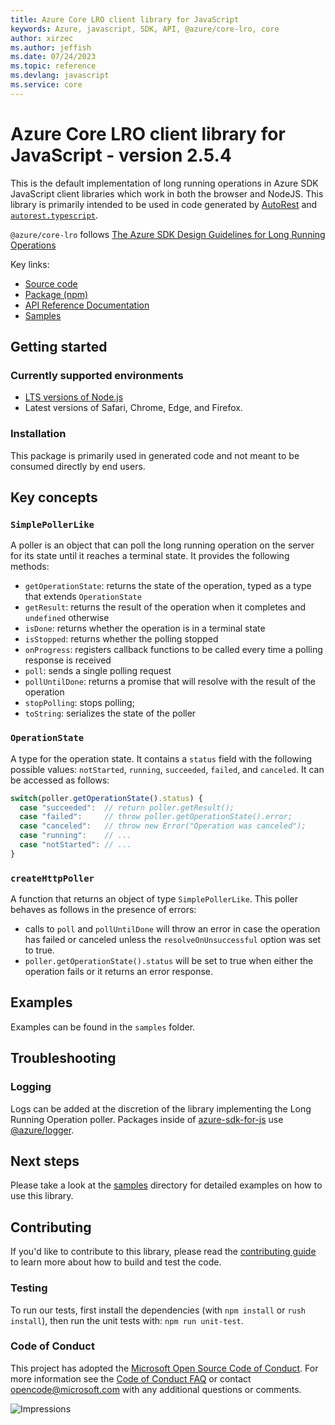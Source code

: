 ```yaml
---
title: Azure Core LRO client library for JavaScript
keywords: Azure, javascript, SDK, API, @azure/core-lro, core
author: xirzec
ms.author: jeffish
ms.date: 07/24/2023
ms.topic: reference
ms.devlang: javascript
ms.service: core
---
```

# Azure Core LRO client library for JavaScript - version 2.5.4 


This is the default implementation of long running operations in Azure SDK JavaScript client libraries which work in both the browser and NodeJS. This library is primarily intended to be used in code generated by [AutoRest](https://github.com/Azure/Autorest) and [`autorest.typescript`](https://github.com/Azure/autorest.typescript).

`@azure/core-lro` follows [The Azure SDK Design Guidelines for Long Running Operations](https://azure.github.io/azure-sdk/typescript_design.html#ts-lro)

Key links:

- [Source code](https://github.com/Azure/azure-sdk-for-js/tree/@azure/core-lro_2.5.4/sdk/core/core-lro)
- [Package (npm)](https://www.npmjs.com/package/@azure/core-lro) 
- [API Reference Documentation](/javascript/api/@azure/core-lro) 
- [Samples](https://github.com/Azure/azure-sdk-for-js/blob/@azure/core-lro_2.5.4/sdk/core/core-lro/samples)

## Getting started

### Currently supported environments

- [LTS versions of Node.js](https://github.com/nodejs/release#release-schedule)
- Latest versions of Safari, Chrome, Edge, and Firefox.

### Installation

This package is primarily used in generated code and not meant to be consumed directly by end users.

## Key concepts

### `SimplePollerLike`

A poller is an object that can poll the long running operation on the server for its state until it reaches a terminal state. It provides the following methods:

- `getOperationState`: returns the state of the operation, typed as a type that extends `OperationState`
- `getResult`: returns the result of the operation when it completes and `undefined` otherwise
- `isDone`: returns whether the operation is in a terminal state
- `isStopped`: returns whether the polling stopped
- `onProgress`: registers callback functions to be called every time a polling response is received
- `poll`: sends a single polling request
- `pollUntilDone`: returns a promise that will resolve with the result of the operation
- `stopPolling`: stops polling;
- `toString`: serializes the state of the poller

### `OperationState`

A type for the operation state. It contains a `status` field with the following possible values: `notStarted`, `running`, `succeeded`, `failed`, and `canceled`. It can be accessed as follows:

```typescript
switch(poller.getOperationState().status) {
  case "succeeded":  // return poller.getResult();
  case "failed":     // throw poller.getOperationState().error;
  case "canceled":   // throw new Error("Operation was canceled");
  case "running":    // ...
  case "notStarted": // ...
}
```

### `createHttpPoller`

A function that returns an object of type `SimplePollerLike`. This poller behaves as follows in the presence of errors:

- calls to `poll` and `pollUntilDone` will throw an error in case the operation has failed or canceled unless the `resolveOnUnsuccessful` option was set to true.
- `poller.getOperationState().status` will be set to true when either the operation fails or it returns an error response.


## Examples

Examples can be found in the `samples` folder.

## Troubleshooting

### Logging

Logs can be added at the discretion of the library implementing the Long Running Operation poller.
Packages inside of [azure-sdk-for-js](https://github.com/Azure/azure-sdk-for-js) use
[@azure/logger](https://github.com/Azure/azure-sdk-for-js/tree/@azure/core-lro_2.5.4/sdk/core/logger).

## Next steps

Please take a look at the [samples](https://github.com/Azure/azure-sdk-for-js/blob/@azure/core-lro_2.5.4/sdk/core/core-lro/samples) directory for detailed examples on how to use this library.

## Contributing

If you'd like to contribute to this library, please read the [contributing guide](https://github.com/Azure/azure-sdk-for-js/blob/@azure/core-lro_2.5.4/CONTRIBUTING.md) to learn more about how to build and test the code.

### Testing

To run our tests, first install the dependencies (with `npm install` or `rush install`),
then run the unit tests with: `npm run unit-test`.

### Code of Conduct

This project has adopted the [Microsoft Open Source Code of Conduct](https://opensource.microsoft.com/codeofconduct/).
For more information see the [Code of Conduct FAQ](https://opensource.microsoft.com/codeofconduct/faq/) or
contact [opencode@microsoft.com](mailto:opencode@microsoft.com) with any additional questions or comments.

![Impressions](https://azure-sdk-impressions.azurewebsites.net/api/impressions/azure-sdk-for-js%2Fsdk%2Fcore%2Fcore-lro%2FREADME.png)

